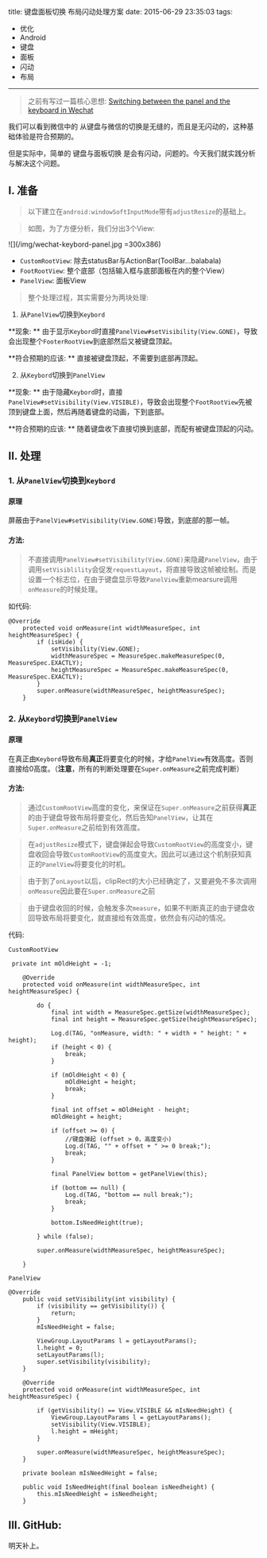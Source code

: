 title: 键盘面板切换 布局闪动处理方案
date: 2015-06-29 23:35:03
tags:
- 优化
- Android
- 键盘
- 面板
- 闪动
- 布局

---

> 之前有写过一篇核心思想: [Switching between the panel and the keyboard in Wechat](http://blog.dreamtobe.cn/2015/02/07/Switching-between-the-panel-and-the-keyboard/)

我们可以看到微信中的 从键盘与微信的切换是无缝的，而且是无闪动的，这种基础体验是符合预期的。

但是实际中，简单的 键盘与面板切换 是会有闪动，问题的。今天我们就实践分析与解决这个问题。

<!--more-->
## I. 准备

> 以下建立在`android:windowSoftInputMode`带有`adjustResize`的基础上。

> 如图，为了方便分析，我们分出3个View:

![](/img/wechat-keybord-panel.jpg =300x386)

- `CustomRootView`: 除去statusBar与ActionBar(ToolBar...balabala)
- `FootRootView`: 整个底部（包括输入框与底部面板在内的整个View）
- `PanelView`: 面板View

> 整个处理过程，其实需要分为两块处理:

1. 从`PanelView`切换到`Keybord`
 
**现象: ** 由于显示`Keybord`时直接`PanelView#setVisibility(View.GONE)`，导致会出现整个`FooterRootView`到底部然后又被键盘顶起。

**符合预期的应该: ** 直接被键盘顶起，不需要到底部再顶起。

2. 从`Keybord`切换到`PanelView`

**现象: ** 由于隐藏`Keybord`时，直接`PanelView#setVisibility(View.VISIBLE)`，导致会出现整个`FootRootView`先被顶到键盘上面，然后再随着键盘的动画，下到底部。

**符合预期的应该: ** 随着键盘收下直接切换到底部，而配有被键盘顶起的闪动。

## II. 处理

### 1. 从`PanelView`切换到`Keybord`

#### 原理 

屏蔽由于`PanelView#setVisibility(View.GONE)`导致，到底部的那一帧。

#### 方法: 

> 不直接调用`PanelView#setVisibility(View.GONE)`来隐藏`PanelView`，由于调用`setVisiblility`会促发`requestLayout`，将直接导致这帧被绘制。而是设置一个标志位，在由于键盘显示导致`PanelView`重新mearsure调用`onMeasure`的时候处理。

如代码:

```
@Override
	protected void onMeasure(int widthMeasureSpec, int heightMeasureSpec) {
		if (isHide) {
			setVisibility(View.GONE);
			widthMeasureSpec = MeasureSpec.makeMeasureSpec(0, MeasureSpec.EXACTLY);
			heightMeasureSpec = MeasureSpec.makeMeasureSpec(0, MeasureSpec.EXACTLY);
		}
		super.onMeasure(widthMeasureSpec, heightMeasureSpec);
	}
```

### 2. 从`Keybord`切换到`PanelView`

#### 原理

在真正由`Keybord`导致布局**真正**将要变化的时候，才给`PanelView`有效高度。否则直接给0高度。（**注意**，所有的判断处理要在`Super.onMeasure`之前完成判断）

#### 方法:

> 通过`CustomRootView`高度的变化，来保证在`Super.onMeasure`之前获得**真正**的由于键盘导致布局将要变化，然后告知`PanelView`，让其在`Super.onMeasure`之前给到有效高度。

> 在`adjustResize`模式下，键盘弹起会导致`CustomRootView`的高度变小，键盘收回会导致`CustomRootView`的高度变大。因此可以通过这个机制获知真正的`PanelView`将要变化的时机。

> 由于到了`onLayout`以后，clipRect的大小已经确定了，又要避免不多次调用`onMeasure`因此要在`Super.onMeasure`之前 

> 由于键盘收回的时候，会触发多次`measure`，如果不判断真正的由于键盘收回导致布局将要变化，就直接给有效高度，依然会有闪动的情况。

代码:

`CustomRootView`

```
 private int mOldHeight = -1;

    @Override
    protected void onMeasure(int widthMeasureSpec, int heightMeasureSpec) {

        do {
            final int width = MeasureSpec.getSize(widthMeasureSpec);
            final int height = MeasureSpec.getSize(heightMeasureSpec);

            Log.d(TAG, "onMeasure, width: " + width + " height: " + height);
            if (height < 0) {
                break;
            }

            if (mOldHeight < 0) {
                mOldHeight = height;
                break;
            }

            final int offset = mOldHeight - height;
            mOldHeight = height;

            if (offset >= 0) {
                //键盘弹起 (offset > 0，高度变小)
                Log.d(TAG, "" + offset + " >= 0 break;");
                break;
            }

            final PanelView bottom = getPanelView(this);

            if (bottom == null) {
                Log.d(TAG, "bottom == null break;");
                break;
            }

            bottom.IsNeedHeight(true);

        } while (false);

        super.onMeasure(widthMeasureSpec, heightMeasureSpec);

    }
```

`PanelView`

```
@Override
    public void setVisibility(int visibility) {
        if (visibility == getVisibility()) {
            return;
        }
        mIsNeedHeight = false;

        ViewGroup.LayoutParams l = getLayoutParams();
        l.height = 0;
        setLayoutParams(l);
        super.setVisibility(visibility);
    }

    @Override
    protected void onMeasure(int widthMeasureSpec, int heightMeasureSpec) {

        if (getVisibility() == View.VISIBLE && mIsNeedHeight) {
            ViewGroup.LayoutParams l = getLayoutParams();
            setVisibility(View.VISIBLE);
            l.height = mHeight;
        }

        super.onMeasure(widthMeasureSpec, heightMeasureSpec);
    }

    private boolean mIsNeedHeight = false;

    public void IsNeedHeight(final boolean isNeedheight) {
        this.mIsNeedHeight = isNeedheight;
    }
```

## III. GitHub:

明天补上。